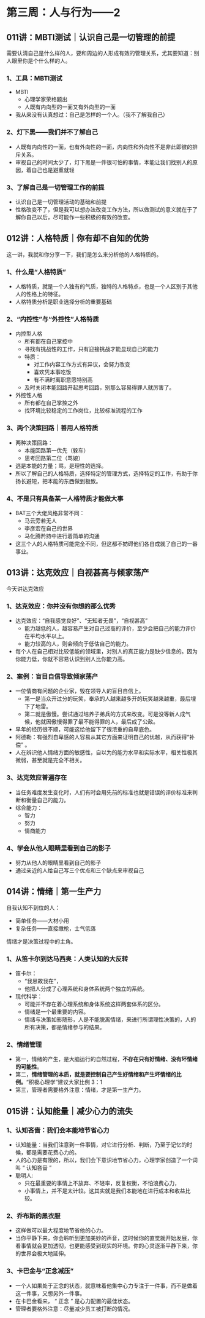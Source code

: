 # 第三周：人与行为——2

## 011讲：MBTI测试｜认识自己是一切管理的前提

​	需要认清自己是什么样的人，要和周边的人形成有效的管理关系，尤其要知道：别人眼里你是个什么样的人。

### 1、工具：MBTI测试

- MBTI
  - 心理学家荣格题出
  - 人既有内向型的一面又有外向型的一面
- 我从来没有认真想过：自己是怎样的一个人。（我不了解我自己）

### 2、灯下黑——我们并不了解自己

- 人既有内向性的一面，也有外向性的一面，内向性和外向性不是非此即彼的排斥关系。
- 审视自己的时间太少了，灯下黑是一件很可怕的事情，本能让我们找别人的原因，着自己也是避重就轻

### 3、了解自己是一切管理工作的前提

- 认识自己是一切管理活动的基础和前提
- 性格改变不了，但是我可以想办法改变工作方法，所以做测试的意义就在于了解你自己以后，尽可能作一些积极的有效的改变。

## 012讲：人格特质｜你有却不自知的优势



这一讲，我就和你分享一下，我们是怎么来分析他的人格特质的。

### 1、什么是“人格特质”

- 人格特质，就是一个人独有的气质，独特的人格特点，也是一个人区别于其他人的性格上的特征。
- 人格特质分析是职业选择分析的重要基础

### 2、“内控性”与“外控性”人格特质

- 内控型人格
  - 所有都在自己掌控中
  - 寻找有挑战性的工作，只有迎接挑战才能显现自己的能力
  - 特质：
    - 对工作内容工作方式有异议，会努力改变
    - 喜欢凭本事吃饭
    - 有不满时离职意愿特别高
  - 及时关闭本能回路开起思考回路，别那么容易得罪人就厉害了。
- 外控性人格
  - 所有都在自己掌控之外
  - 找环境比较稳定的工作岗位，比较标准流程的工作

### 3、两个决策回路｜善用人格特质

- 两种决策回路：
  - 本能回路第一优先（躲车）
  - 思考回路第二位（骂娘）
- 逃是本能的力量；骂，是理性的选择。
- 所以了解自己的人格特质，选择特定的管理方式，选择特定的工作，有助于你扬长避短，把本能的东西做到极致。

### 4、不是只有具备某一人格特质才能做大事

- BAT三个大佬风格非常不同：
  - 马云旁若无人
  - 李彦宏在自己的世界
  - 马化腾矜持中进行着简单的沟通
- 这三个人的人格特质可能完全不同，但这都不妨碍他们各自成就了自己的一番事业。



## 013讲：达克效应｜自视甚高与倾家荡产



今天讲达克效应

### 1、达克效应：你并没有你想的那么优秀



- 达克效应：“自我感觉良好”、“无知者无畏”，“自视甚高”
  - 能力越低的人，越容易产生对自己过高的评价，至少会把自己的能力评价在平均水平以上。
  - 能力较高的人，则会倾向于低估自己的能力。
- 每个人在自己相对比较低能的领域里，对别人的真正能力是缺少信息的。因为你能力低，你就不容易认识到别人比你能力高。

### 2、案例：盲目自信导致倾家荡产

- 一位情商有问题的企业家，毁在领导人的盲目自信上。
  - 第一是当众开过分的玩笑，奉承的人越来越多开的玩笑越来越重，最后埋下了地雷。
  - 第二就是傲慢。尝试通过培养子弟兵的方式来改变。可是没等新人成气候，他就因傲慢得罪了最不能得罪的人，最后成了公敌。
- 早年的经历很不顺，可能这给他留下了很浓重的自卑底色。
- 阿德勒：有强烈自卑感的人容易从其它方面来证明自己的优越，从而获得“补偿” 。
- 人在辨识他人情绪方面的敏感性，自以为的能力水平和实际水平，相关性极其微弱，甚至就是完全不相关。

### 3、达克效应普遍存在

- 当任务难度发生变化时，人们有时会用先前的标准也就是错误的评价标准来判断和衡量自己的能力。
- 综合能力：
  - 智力
  - 努力
  - 情商能力

### 4、学会从他人眼睛里看到自己的影子

- 努力从他人的眼睛里看到自己的影子
- 通过亲近的人给自己写三个优点和三个缺点来审视自己



## 014讲：情绪｜第一生产力



自我认知不到位的人：

- 简单任务——大材小用
- 复杂任务——直接缴枪，士气低落

情绪才是决策过程中的主角。



### 1、从笛卡尔到达马西奥：人类认知的大反转

- 笛卡尔：
  - “我思故我在”，
  - 他把人分成了心理系统和身体系统两个独立的系统。
- 现代科学：
  - 可能并不存在着心理系统和身体系统这样两套体系的区分。
  - 情绪是一个最重要的内容。
  - 情绪与决策如影随形，人是不能脱离情绪，来进行所谓理性决策的，人的所有决策，都是情绪参与的结果。

### 2、情绪管理

- 第一，情绪的产生，是大脑运行的自然过程，**不存在只有好情绪、没有坏情绪的可能性**。
- 第二，**情绪管理的本质，就是要控制自己产生好情绪和产生坏情绪的比例。**“积极心理学”建议大家比例 3：1
- 第三，管理者需要格外注意：情绪，才是第一生产力。



## 015讲：认知能量｜减少心力的流失

### 1、认知吝啬：我们会本能地节省心力



- 认知能量：当我们注意到一件事情，对它进行分析、判断，乃至于记忆的时候，都是需要花费心力的。
- 人的心力是有限的，所以，我们会下意识地节省心力，心理学家创造了一个词叫 “ 认知吝啬 ”
- 聪明人:
  - 只在最重要的事情上不放弃、不轻率，反复权衡，不怕浪费心力，
  - 小事情上，并不是太计较。这其实就是我们本能地在进行成本和收益比较。

### 2、乔布斯的黑衣服

- 这样做可以最大程度地节省他的心力。
- 当你平静下来，你会聆听到更加美妙的声音，这时候你的直觉就开始发展，你看事情就会更加透彻，也更能感受到现实的环境。你的心灵逐渐平静下来，你的世界会极大地延伸。

### 3、卡巴金与“正念减压”

- 一个人如果处于正念的状态，就意味着他集中心力专注于一件事，而不是做着这一件事，又想另外一件事。
- 在卡巴金看来， “ 正念 ” 是心力配置的最佳状态。
- 管理者要格外注意：尽量减少员工被打断的情况。